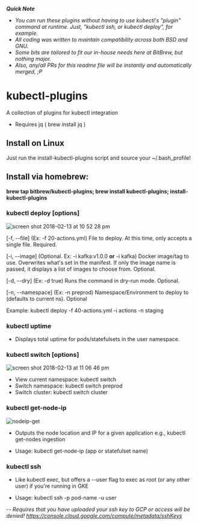 
**_Quick Note_**

- *You can run these plugins without having to use kubectl's "plugin" command at runtime. Just, "kubectl ssh, or kubectl deploy", for example.*
- *All coding was written to maintain compatibility across both BSD and GNU.*
- *Some bits are tailored to fit our in-house needs here at BitBrew, but nothing major.*
- *Also, any/all PRs for this readme file will be instantly and automatically merged, ;P*

# kubectl-plugins

A collection of plugins for kubectl integration
 - Requires jq ( brew install jq )

## Install on Linux
  Just run the install-kubectl-plugins script and source your ~/.bash_profile!
  
## Install via homebrew: 
  **brew tap bitbrew/kubectl-plugins; brew install kubectl-plugins; install-kubectl-plugins**

### kubectl deploy [options]
![screen shot 2018-02-13 at 10 52 28 pm](https://user-images.githubusercontent.com/22456127/36187142-2bf677a0-1111-11e8-9423-7420cbc50a5a.png)

   [-f, --file] (Ex: -f 20-actions.yml) File to deploy. At this time, only accepts a single file. Required.
  
   [-i, --image] (Optional. Ex: -i kafka:v1.0.0 **or** -i kafka) Docker image/tag to use. Overwrites what's set in the manifest. If only the image name is passed, it displays a list of images to choose from. Optional.
  
   [-d, --dry] (Ex: -d true) Runs the command in dry-run mode. Optional.
  
   [-n, --namespace] (Ex: -n preprod) Namespace/Environment to deploy to (defaults to current ns). Optional
   
   Example: kubectl deploy -f 40-actions.yml -i actions -n staging


 ### kubectl uptime
  - Displays total uptime for pods/statefulsets in the user namespace.


 ### kubectl switch [options]
![screen shot 2018-02-13 at 11 06 46 pm](https://user-images.githubusercontent.com/22456127/36187488-ab54a83a-1113-11e8-8391-4e1361afeaef.png)

  - View current namespace: kubectl switch
  - Switch namespace: kubectl switch preprod
  - Switch cluster: kubectl switch cluster


 ### kubectl get-node-ip
![nodeip-get](https://user-images.githubusercontent.com/22456127/36187929-97377a8c-1116-11e8-90be-65448752b895.png)

  - Outputs the node location and IP for a given application e.g., kubectl get-nodes ingestion
  
  - Usage: kubectl get-node-ip (app or statefulset name)


 ### kubectl ssh
  - Like kubectl exec, but offers a --user flag to exec as root (or any other user) if you're running in GKE
  
  - Usage: kubectl ssh -p pod-name -u user
  
  -- *Requires that you have uploaded your ssh key to GCP or access will be denied! https://console.cloud.google.com/compute/metadata/sshKeys*
